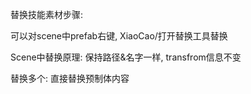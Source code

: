﻿替换技能素材步骤:

可以对scene中prefab右键, XiaoCao/打开替换工具替换

Scene中替换原理: 保持路径&名字一样, transfrom信息不变

替换多个: 直接替换预制体内容